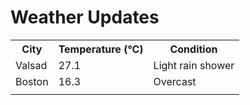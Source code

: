 # Weather Updates

<!-- WEATHER-UPDATE-START -->
<table><tr><th>City</th><th>Temperature (°C)</th><th>Condition</th></tr><tr><td>Valsad</td><td>27.1</td><td>Light rain shower</td></tr><tr><td>Boston</td><td>16.3</td><td>Overcast</td></tr><tr><td></td><td></td><td></td></tr></table>
<!-- WEATHER-UPDATE-END -->

